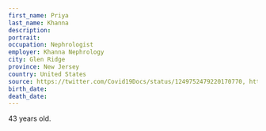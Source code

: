 ```yaml
---
first_name: Priya
last_name: Khanna
description: 
portrait: 
occupation: Nephrologist
employer: Khanna Nephrology
city: Glen Ridge
province: New Jersey
country: United States
source: https://twitter.com/Covid19Docs/status/1249752479220170770, https://indicanews.com/2020/04/09/indian-american-father-and-daughter-need-plasma-donors-to-fight-covid-19/
birth_date: 
death_date: 
---
```


43 years old.